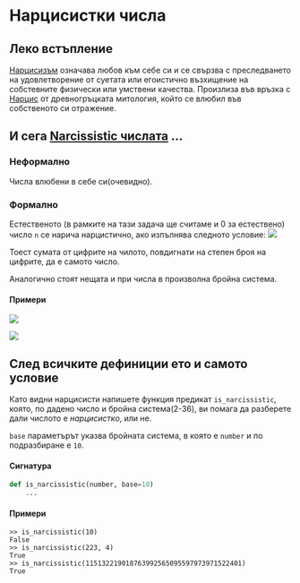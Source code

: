 # Нарцисистки числа

## Леко встъпление ##

[Нарцисизъм](http://en.wikipedia.org/wiki/Narcissism) означава любов към себе
си и се свързва с преследването на удовлетворение от суетата или егоистично
възхищение на собстевните физически или умствени качества. Произлиза във връзка
с [Нарцис](http://en.wikipedia.org/wiki/Narcissus_(mythology)) от
древногръцката митология, който се влюбил във собственото си отражение.

## И сега [Narcissistic числата](http://en.wikipedia.org/wiki/Narcissistic_number) ... ##

### Неформално ###

Числа влюбени в себе си(очевидно).

### Формално ###

Естественото (в рамките на тази задача ще считаме и 0 за естествено) число ```n``` се нарича нарцистично, ако
изпълнява следното условие:
![](https://raw.github.com/fmi/python-homework/master/2014/challenges/narcissistic-numbers/images/condition.png)

Тоест сумата от цифрите на чилото, повдигнати на степен броя на цифрите, да е
самото число.

Аналогично стоят нещата и при числа в произволна бройна система.

#### Примери ####

![](https://raw.github.com/fmi/python-homework/master/2014/challenges/narcissistic-numbers/images/example0.png)

![](https://raw.github.com/fmi/python-homework/master/2014/challenges/narcissistic-numbers/images/example1.png)

## След всичките дефиниции ето и самото условие ##

Като видни нарцисисти напишете функция предикат ```is_narcissistic```, която,
по дадено число и бройна система(2-36), ви помага да разберете дали числото е
*нарцисистко*, или не.

```base``` параметърът указва бройната система, в която е ```number``` и по
подразбиране е ```10```.

#### Сигнатура ####

```python
def is_narcissistic(number, base=10)
    ...
```

#### Примери ####

```
>> is_narcissistic(10)
False
>> is_narcissistic(223, 4)
True
>> is_narcissistic(115132219018763992565095597973971522401)
True
```
